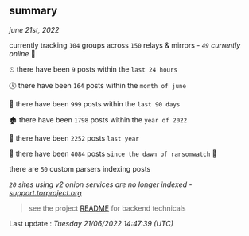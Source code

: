 
## summary
_june 21st, 2022_

currently tracking `104` groups across `150` relays & mirrors - _`49` currently online_ 📡

⏲ there have been `9` posts within the `last 24 hours`

🕓 there have been `164` posts within the `month of june`

📅 there have been `999` posts within the `last 90 days`

🏚 there have been `1798` posts within the `year of 2022`

🚀 there have been `2252` posts `last year`

🦕 there have been `4084` posts `since the dawn of ransomwatch` 🐣

there are `50` custom parsers indexing posts

_`20` sites using v2 onion services are no longer indexed - [support.torproject.org](https://support.torproject.org/onionservices/v2-deprecation/)_

> see the project [README](https://github.com/jmousqueton/ransomwatch#readme) for backend technicals



Last update : _Tuesday 21/06/2022 14:47:39 (UTC)_

